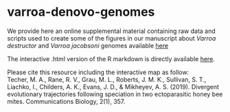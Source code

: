 # varroa-denovo-genomes
We provide here an online supplemental material containing raw data and scripts used to create some of the figures in our manuscript about _Varroa destructor_ and _Varroa jacobsoni_ genomes available [here](https://www.nature.com/articles/s42003-019-0606-0)

The interactive .html version of the R markdown is directly available [here](https://maevatecher.github.io/varroa-denovo-genomes/).

Please cite this resource including the interactive map as follow:  
Techer, M. A., Rane, R. V., Grau, M. L., Roberts, J. M. K., Sullivan, S. T., Liachko, I., Childers, A. K., Evans, J. D., & Mikheyev, A. S. (2019). Divergent evolutionary trajectories following speciation in two ectoparasitic honey bee mites. Communications Biology, 2(1), 357.


